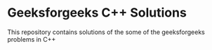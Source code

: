 # Geeksforgeeks C++ Solutions
This repository contains solutions of the some of the geeksforgeeks problems in C++
